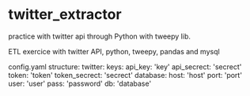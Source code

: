 # twitter_extractor
practice with twitter api through Python with tweepy lib.

ETL exercice with twitter API, python, tweepy, pandas and mysql

config.yaml structure:
twitter:
  keys:
    api_key: 'key'
    api_secrect: 'secrect'
    token: 'token'
    token_secrect: 'secrect'
database:
  host: 'host'
  port: 'port'
  user: 'user'
  pass: 'password'
  db: 'database'
